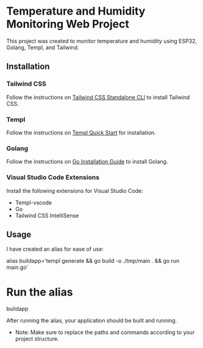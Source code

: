 # Temperature and Humidity Monitoring Web Project

This project was created to monitor temperature and humidity using ESP32, Golang, Templ, and Tailwind.

## Installation

### Tailwind CSS
Follow the instructions on [Tailwind CSS Standalone CLI](https://tailwindcss.com/blog/standalone-cli) to install Tailwind CSS.

### Templ
Follow the instructions on [Templ Quick Start](https://templ.guide/quick-start/installation/) for installation.

### Golang
Follow the instructions on [Go Installation Guide](https://go.dev/doc/install) to install Golang.

### Visual Studio Code Extensions
Install the following extensions for Visual Studio Code:
- Templ-vscode
- Go
- Tailwind CSS IntelliSense

## Usage

I have created an alias for ease of use:

alias buildapp='templ generate && go build -o ./tmp/main . && go run main.go'

# Run the alias
buildapp

After running the alias, your application should be built and running.

- Note: Make sure to replace the paths and commands according to your project structure.

